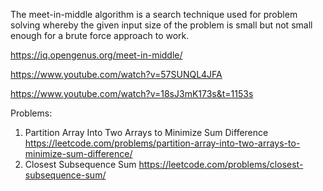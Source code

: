 The meet-in-middle algorithm is a search technique used for problem solving whereby the given input size of the problem is small but not small enough for a brute force approach to work.

https://iq.opengenus.org/meet-in-middle/

https://www.youtube.com/watch?v=57SUNQL4JFA

https://www.youtube.com/watch?v=18sJ3mK173s&t=1153s

Problems:

1. Partition Array Into Two Arrays to Minimize Sum Difference
https://leetcode.com/problems/partition-array-into-two-arrays-to-minimize-sum-difference/
1755. Closest Subsequence Sum
https://leetcode.com/problems/closest-subsequence-sum/


